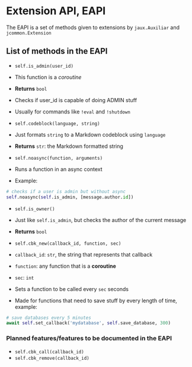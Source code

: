 Extension API, EAPI
=======

The EAPI is a set of methods given to extensions by `jaux.Auxiliar` and `jcommon.Extension`

## List of methods in the EAPI

 * `self.is_admin(user_id)`
  * This function is a *coroutine*
  * **Returns** `bool`
  * Checks if user_id is capable of doing ADMIN stuff
  * Usually for commands like `!eval` and `!shutdown`

 * `self.codeblock(language, string)`
  * Just formats `string` to a Markdown codeblock using `language`
  * **Returns** `str`: the Markdown formatted string

 * `self.noasync(function, arguments)`
  * Runs a function in an async context
  * Example:
  ```python
  # checks if a user is admin but without async
  self.noasync(self.is_admin, [message.author.id])
  ```

 * `self.is_owner()`
  * Just like `self.is_admin`, but checks the author of the current message
  * **Returns** `bool`

 * `self.cbk_new(callback_id, function, sec)`
  * `callback_id`: `str`, the string that represents that callback
  * `function`: any function that is a **coroutine**
  * `sec`: `int`
  * Sets a function to be called every `sec` seconds
  * Made for functions that need to save stuff by every length of time, example:
  ```python
  # save databases every 5 minutes
  await self.set_callback('mydatabase', self.save_database, 300)
  ```

### Planned features/features to be documented in the EAPI

 * `self.cbk_call(callback_id)`
 * `self.cbk_remove(callback_id)`
